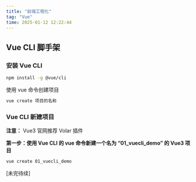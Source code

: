 ```yaml
---
title: "前端工程化"
tag: "Vue"
time: 2025-01-12 12:22:44
---
```


## Vue CLI 脚手架

### 安装 Vue CLI

```sh
npm install -g @vue/cli
```

使用 vue 命令创建项目

```sh
vue create 项目的名称
```

### Vue CLI 新建项目

**注意：** Vue3 官网推荐 Volar 插件

**第一步：使用 Vue CLI 的 vue 命令新建一个名为 “01_vuecli_demo” 的 Vue3 项目**

```sh
vue create 01_vuecli_demo
```

[未完待续]
